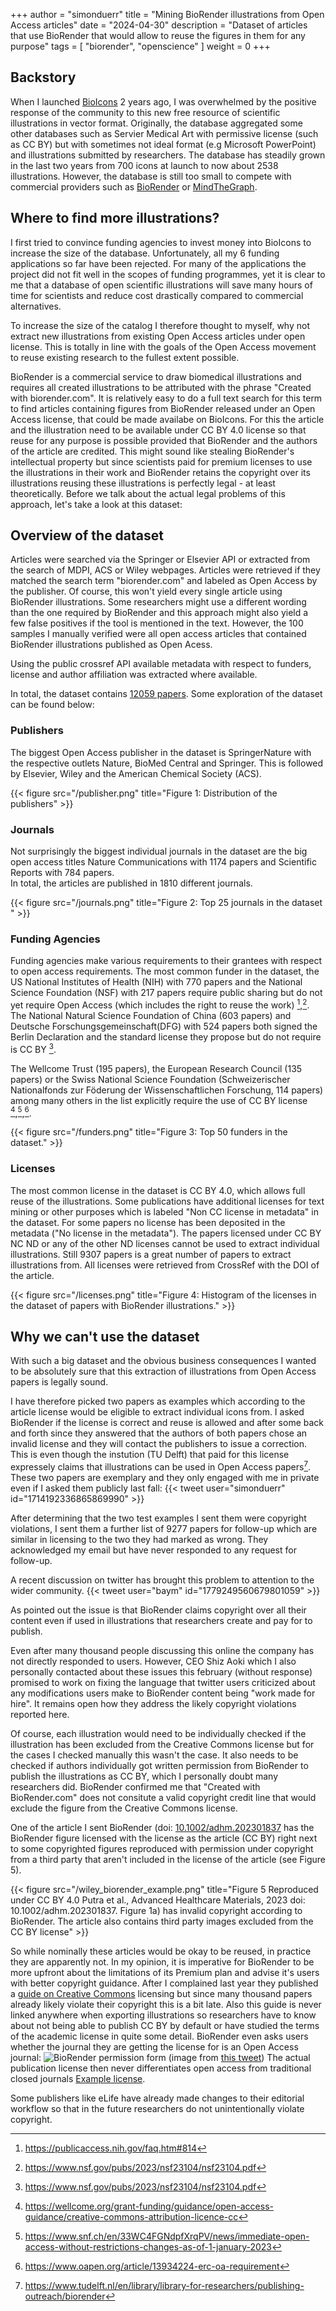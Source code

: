 +++
author = "simonduerr"
title = "Mining BioRender illustrations from Open Access articles"
date = "2024-04-30"
description = "Dataset of articles that use BioRender that would allow to reuse the figures in them for any purpose"
tags = [
    "biorender",
    "openscience"
]
weight = 0
+++

## Backstory

When I launched [BioIcons](https://bioicons.com) 2 years ago, I was overwhelmed by the positive response of the community to this new free resource of scientific illustrations in vector format. Originally, the database aggregated some other databases such as Servier Medical Art with permissive license (such as CC BY) but with sometimes not ideal format (e.g Microsoft PowerPoint) and illustrations submitted by researchers. The database has steadily grown in the last two years from 700 icons at launch to now about 2538 illustrations. However, the database is still too small to compete with commercial providers such as [BioRender](https://biorender.com) or [MindTheGraph](https://mindthegraph.com). 

## Where to find more illustrations?

I first tried to convince funding agencies to invest money into BioIcons to increase the size of the database. Unfortunately, all my 6 funding applications so far have been rejected. For many of the applications the project did not fit well in the scopes of funding programmes, yet it is clear to me that a database of open scientific illustrations will save many hours of time for scientists and reduce cost drastically compared to commercial alternatives. 

To increase the size of the catalog I therefore thought to myself, why not extract new illustrations from existing Open Access articles under open license. This is totally in line with the goals of the Open Access movement to reuse existing research to the fullest extent possible. 

BioRender is a commercial service to draw biomedical illustrations and requires all created illustrations to be attributed with the phrase "Created with biorender.com". It is relatively easy to do a full text search for this term to find articles containing figures from BioRender released under an Open Access license, that could be made availabe on BioIcons. For this the article and the illustration need to be available under CC BY 4.0 license so that reuse for any purpose is possible provided that BioRender and the authors of the article are credited. This might sound like stealing BioRender's intellectual property but since scientists paid for premium licenses to use the illustrations in their work and BioRender retains the copyright over its illustrations reusing these illustrations is perfectly legal - at least theoretically. Before we talk about the actual legal problems of this approach, let's take a look at this dataset:

## Overview of the dataset

Articles were searched via the Springer or Elsevier API or extracted from the search of MDPI, ACS or Wiley webpages. Articles were retrieved if they matched the search term "biorender.com" and labeled as Open Access by the publisher. Of course, this won't yield every single article using BioRender illustrations. Some researchers might use a different wording than the one required by BioRender and this approach might also yield a few false positives if the tool is mentioned in the text.  However, the 100 samples I manually verified were all open access articles that contained BioRender illustrations published as Open Acess. 

Using the public crossref API available metadata with respect to funders, license and author affiliation was extracted where available. 

In total, the dataset contains [12059 papers](https://docs.google.com/spreadsheets/d/1cpDMmKBlNy3ZvkJlIRMIJNaEvlAJ6nf3Q0fAaoj00P8/edit?usp=sharing). Some exploration of the dataset can be found below:


### Publishers

The biggest Open Access publisher in the dataset is SpringerNature with the respective outlets Nature, BioMed Central and Springer. This is followed by Elsevier, Wiley and the American Chemical Society (ACS). 

{{< figure src="/publisher.png" title="Figure 1: Distribution of the publishers" >}}

### Journals

Not surprisingly the biggest individual journals in the dataset are the big open access titles Nature Communications with 1174 papers and Scientific Reports with 784 papers.  
In total, the articles are published in 1810 different journals.

{{< figure src="/journals.png" title="Figure 2: Top 25 journals in the dataset  " >}}


### Funding Agencies

Funding agencies make various requirements to their grantees with respect to open access requirements. The most common funder in the dataset, the US National Institutes of Health (NIH) with 770 papers and the National Science Foundation (NSF) with 217 papers require public sharing but do not yet require Open Access (which includes the right to reuse the work) [^1],[^2]. The National Natural Science Foundation of China (603 papers) and Deutsche Forschungsgemeinschaft(DFG) with 524 papers both signed the Berlin Declaration and the standard license they propose but do not require is CC BY [^2].

The Wellcome Trust (195 papers), the European Research Council (135 papers) or the Swiss National Science Foundation (Schweizerischer Nationalfonds zur Föderung der Wissenschaftlichen Forschung, 114 papers) among many others in the list explicitly require the use of CC BY license [^4],[^5],[^6].

{{< figure src="/funders.png" title="Figure 3: Top 50 funders in the dataset." >}}

### Licenses

The most common license in the dataset is CC BY 4.0, which allows full reuse of the illustrations. Some publications have additional licenses for text mining or other purposes which is labeled "Non CC license in metadata" in the dataset. For some papers no license has been deposited in the metadata ("No license in the metadata"). The papers licensed under CC BY NC ND or any of the other ND licenses cannot be used to extract individual illustrations. Still 9307 papers is a great number of papers to extract illustrations from. All licenses were retrieved from CrossRef with the DOI of the article.

{{< figure src="/licenses.png" title="Figure 4: Histogram of the licenses in the dataset of papers with BioRender illustrations." >}}



## Why we can't use the dataset

With such a big dataset and the obvious business consequences I wanted to be absolutely sure that this extraction of illustrations from Open Access papers is legally sound. 

I have therefore picked two papers as examples which according to the article license would be eligible to extract individual icons from. I asked BioRender if the license is correct and reuse is allowed and after some back and forth since they answered that the authors of both papers chose an invalid license and they will contact the publishers to issue a correction. This is even though the instution (TU Delft) that paid for this license expressely claims that illustrations can be used in Open Access papers[^7].  These two papers are exemplary and they only engaged with me in private even if I asked them publicly last fall: {{< tweet user="simonduerr" id="1714192336865869990" >}}

After determining that the two test examples I sent them were copyright violations, I sent them a further list of 9277 papers for follow-up which are similar in licensing to the two they had marked as wrong. They acknowledged my email but have never responded to any request for follow-up. 

A recent discussion on twitter has brought this problem to attention to the wider community.
{{< tweet user="baym" id="1779249560679801059" >}}

As pointed out the issue is that BioRender claims copyright over all their content even if used in illustrations that researchers create and pay for to publish.  

Even after many thousand people discussing this online the company has not directly responded to users. However, CEO Shiz Aoki which I also personally contacted about these issues this february (without response) promised to work on fixing the language that twitter users criticized about any modifications users make to BioRender content being "work made for hire". It remains open how they address the likely copyright violations reported here. 

Of course, each illustration would need to be individually checked if the illustration has been excluded from the Creative Commons license but for the cases I checked manually this wasn't the case. It also needs to be checked if authors individually got written permission from BioRender to publish the illustrations as CC BY, which I personally doubt many researchers did. BioRender confirmed me that "Created with BioRender.com" does not consitute a valid copyright credit line that would exclude the figure from the Creative Commons license. 

One of the article I sent BioRender (doi: [10.1002/adhm.202301837](https://doi.org/10.1002/adhm.202301837) has the BioRender figure licensed with the license as the article (CC BY) right next to some copyrighted figures reproduced with permission under copyright from a third party that aren't included in the license of the article (see Figure 5).

{{< figure src="/wiley_biorender_example.png" title="Figure 5 Reproduced under CC BY 4.0 Putra et al., Advanced Healthcare Materials, 2023 doi: 10.1002/adhm.202301837. Figure 1a) has invalid copyright according to BioRender. The article also contains third party images excluded from the CC BY license" >}}

So while nominally these articles would be okay to be reused, in practice they are apparently not. In my opinion, it is imperative for BioRender to be more upfront about the limitations of its Premium plan and advise it's users with better copyright guidance. After I complained last year they published a [guide on Creative Commons](https://help.biorender.com/en/articles/8601313-creative-commons-licensing-for-biorender-figures-premium-only) licensing but since many thousand papers already likely violate their copyright this is a bit late. Also this guide is never linked anywhere when exporting illustrations so researchers have to know about not being able to publish CC BY by default or have studied the terms of the academic license in quite some detail. BioRender even asks users whether the journal they are getting the license for is an Open Access journal: ![BioRender permission form](https://pbs.twimg.com/media/GLOtkjBXgAEfH8g?format=jpg&name=large) (image from [this tweet](https://twitter.com/EvolvedBiofilm/status/1779957127760490547/photo/1)) 
The actual publication license then never differentiates open access from traditional closed journals [Example license](https://www.biorxiv.org/content/biorxiv/early/2023/03/21/2022.06.16.496465/DC4/embed/media-4.pdf?download=true).

Some publishers like eLife have already made changes to their editorial workflow so that in the future researchers do not unintentionally violate copyright.



[^1]:
    https://publicaccess.nih.gov/faq.htm#814
[^2]:
    https://www.nsf.gov/pubs/2023/nsf23104/nsf23104.pdf
[^3]:
    https://www.dfg.de/formulare/12_21/12_21_de.pdf
[^4]:
    https://wellcome.org/grant-funding/guidance/open-access-guidance/creative-commons-attribution-licence-cc
[^5]:
    https://www.snf.ch/en/33WC4FGNdpfXrqPV/news/immediate-open-access-without-restrictions-changes-as-of-1-january-2023
[^6]:
    https://www.oapen.org/article/13934224-erc-oa-requirement
[^7]:
    https://www.tudelft.nl/en/library/library-for-researchers/publishing-outreach/biorender
